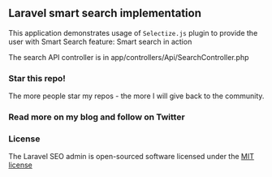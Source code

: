 ## Laravel smart search implementation

This application demonstrates usage of `Selectize.js` plugin to provide the user with Smart Search feature:
Smart search in action

The search API controller is in app/controllers/Api/SearchController.php

### Star this repo!

The more people star my repos - the more I will give back to the community.

### Read more on my blog and follow on Twitter

### License

The Laravel SEO admin is open-sourced software licensed under the [MIT license](http://opensource.org/licenses/MIT)
